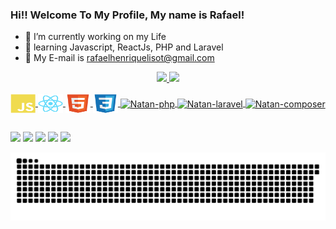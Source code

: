 ### Hi!! Welcome To My Profile, My name is Rafael!


- 🔭 I’m currently working on my Life
- 🌱 learning Javascript, ReactJs, PHP and Laravel
- 💬 My E-mail is rafaelhenriquelisot@gmail.com

<div align="center">
  <a href="https://github.com/rafaelhlisot">
  <img height="180em" src="https://github-readme-stats.vercel.app/api?username=rafaelhlisot&show_icons=true&theme=radical&include_all_commits=true&count_private=true"/>
  <img height="180em" src="https://github-readme-stats.vercel.app/api/top-langs/?username=rafaelhlisot&layout=compact&langs_count=8&theme=tokyonight&count_private=true"/>
</div>
<div style="display: inline_block"><br>
  <img align="center" alt="Natan-Js" height="30" width="40" src="https://raw.githubusercontent.com/devicons/devicon/master/icons/javascript/javascript-plain.svg" />
  <img align="center" alt="Natan-React" height="30" width="40" src="https://raw.githubusercontent.com/devicons/devicon/master/icons/react/react-original.svg" />
  <img align="center" alt="Natan-HTML" height="30" width="40" src="https://raw.githubusercontent.com/devicons/devicon/master/icons/html5/html5-original.svg" />
  <img align="center" alt="Natan-CSS" height="30" width="40" src="https://raw.githubusercontent.com/devicons/devicon/master/icons/css3/css3-original.svg" />
  <img align="center" alt="Natan-php" height="30" width="40"src="https://cdn.jsdelivr.net/gh/devicons/devicon/icons/php/php-plain.svg" />
  <img align="center" alt="Natan-laravel" height="30" width="40" src="https://cdn.jsdelivr.net/gh/devicons/devicon/icons/laravel/laravel-plain-wordmark.svg" />
  <img align="center" alt="Natan-composer" height="30" width="40" src="https://cdn.jsdelivr.net/gh/devicons/devicon/icons/composer/composer-original.svg" />
</div>
  
  ##
  
 <div>
    <a href="https://instagram.com/rafaelhlisot" target="_blank"><img src="https://img.shields.io/badge/-Instagram-%23E4405F?style=for-the-badge&logo=instagram&                      logoColor=white" /></a>
   <a href="https://www.facebook.com/rafaelhlisot"><img src="https://img.shields.io/badge/Facebook-1877F2?style=for-the-badge&logo=facebook&logoColor=white" target="blank"></a>
    <a href="https://discord.gg/C5t8QWaQbQ" target="_blank"><img src="https://img.shields.io/badge/Discord-7289DA?style=for-the-badge&logo=discord&logoColor=white"                   target="blank"></a> 
    <a href = "mailto:rafaelhenriquelisot@gmail.com"><img src="https://img.shields.io/badge/Gmail-D14836?style=for-the-badge&logo=gmail&logoColor=white" target="_blank"/></a>
    <a href="https://www.linkedin.com/in/rafaelhlisot/" target="_blank"><img src="https://img.shields.io/badge/-LinkedIn-%230077B5?style=for-the-badge&                logo=linkedin&logoColor=white" target="_blank" /></a> 
  </div>
  
  ![Snake animation](https://github.com/rafaelhlisot/rafaelhlisot/blob/output/github-contribution-grid-snake.svg)
